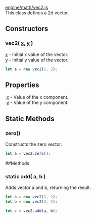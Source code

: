 [engine/math/vec2.js](https://github.com/mjneil/CruftEngine/blob/master/engine/math/vec2.js)		
This class defines a 2d vector.		


## Constructors

### vec2( [x](/primitives.md#Number), [y](/primitives.md#Number) )
[x](/primitives.md#Number) - Initial x value of the vector.		
[y](/primitives.md#Number) - Initial y value of the vector.	

```javascript
let a = new vec2(1, 2);
```



## Properties
.[x](/primitives.md#Number) - Value of the x component.		
.[y](/primitives.md#Number) - Value of the y component.



## Static Methods
### zero()
Constructs the zero vector.

```javascript
let a = vec2.zero();
```



##Methods

### static add( a, b )
Adds vector a and b, returning the result.

```javascript
let a = new vec2(1, 2);
let b = new vec2(3, 4);

let c = vec2.add(a, b);
```
